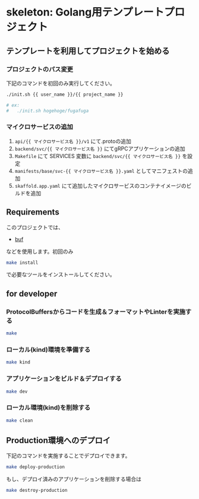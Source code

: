 # skeleton: Golang用テンプレートプロジェクト

## テンプレートを利用してプロジェクトを始める
### プロジェクトのパス変更

下記のコマンドを初回のみ実行してください。

```bash
./init.sh {{ user_name }}/{{ project_name }}

# ex:
#   ./init.sh hogehoge/fugafuga
```

### マイクロサービスの追加

1. `api/{{ マイクロサービス名 }}/v1` にて.protoの追加
1. `backend/svc/{{ マイクロサービス名 }}` にてgRPCアプリケーションの追加
1. `Makefile` にて SERVICES 変数に `backend/svc/{{ マイクロサービス名 }}` を設定
1. `manifests/base/svc-{{ マイクロサービス名 }}.yaml` としてマニフェストの追加
1. `skaffold.app.yaml` にて追加したマイクロサービスのコンテナイメージのビルドを追加

## Requirements

このプロジェクトでは、

- [buf](https://docs.buf.build/)

などを使用します。初回のみ

```bash
make install
```

で必要なツールをインストールしてください。

## for developer
### ProtocolBuffersからコードを生成＆フォーマットやLinterを実施する

```bash
make
```

### ローカル(kind)環境を準備する

```bash
make kind
```

### アプリケーションをビルド＆デプロイする

```bash
make dev
```

### ローカル環境(kind)を削除する

```bash
make clean
```

## Production環境へのデプロイ

下記のコマンドを実施することでデプロイできます。

```bash
make deploy-production
```

もし、デプロイ済みのアプリケーションを削除する場合は

```bash
make destroy-production
```
